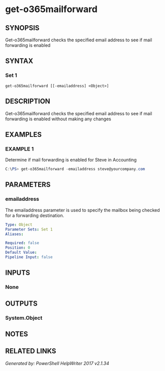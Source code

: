 ﻿# get-o365mailforward

## SYNOPSIS
Get-o365mailforward checks the specified email address to see if mail forwarding is enabled

## SYNTAX

### Set 1
```
get-o365mailforward [[-emailaddress] <Object>]
```

## DESCRIPTION
Get-o365mailforward checks the specified email address to see if mail forwarding is enabled without making any changes

## EXAMPLES

### EXAMPLE 1
Determine if mail forwarding is enabled for Steve in Accounting
```powershell
C:\PS> get-o365mailforward -emailaddress steve@yourcompany.com
```

## PARAMETERS

### emailaddress
The emailaddress parameter is used to specify the mailbox being checked for a forwarding destination.

```yaml
Type: Object
Parameter Sets: Set 1
Aliases: 

Required: false
Position: 0
Default Value: 
Pipeline Input: false
```

## INPUTS

### None


## OUTPUTS

### System.Object


## NOTES

## RELATED LINKS


*Generated by: PowerShell HelpWriter 2017 v2.1.34*
